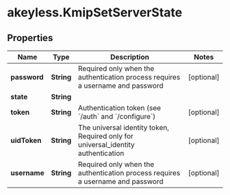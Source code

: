 # akeyless.KmipSetServerState

## Properties

Name | Type | Description | Notes
------------ | ------------- | ------------- | -------------
**password** | **String** | Required only when the authentication process requires a username and password | [optional] 
**state** | **String** |  | 
**token** | **String** | Authentication token (see &#x60;/auth&#x60; and &#x60;/configure&#x60;) | [optional] 
**uidToken** | **String** | The universal identity token, Required only for universal_identity authentication | [optional] 
**username** | **String** | Required only when the authentication process requires a username and password | [optional] 


